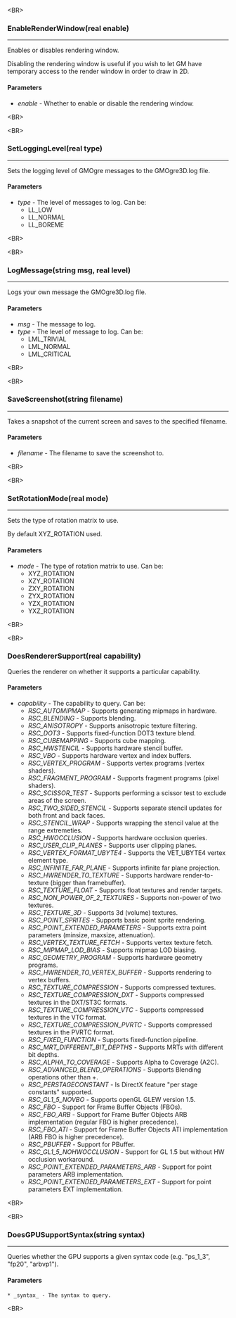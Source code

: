 

&lt;BR&gt;


### EnableRenderWindow(real enable) ###

---

Enables or disables rendering window.

Disabling the rendering window is useful if you wish to let GM have temporary access to the render window in order to draw in 2D.
#### Parameters ####
  * _enable_ - Whether to enable or disable the rendering window.


&lt;BR&gt;




&lt;BR&gt;


### SetLoggingLevel(real type) ###

---

Sets the logging level of GMOgre messages to the GMOgre3D.log file.
#### Parameters ####
  * _type_ - The level of messages to log.  Can be:
    * LL\_LOW
    * LL\_NORMAL
    * LL\_BOREME


&lt;BR&gt;




&lt;BR&gt;


### LogMessage(string msg, real level) ###

---

Logs your own message the GMOgre3D.log file.
#### Parameters ####
  * _msg_ - The message to log.
  * _type_ - The level of message to log.  Can be:
    * LML\_TRIVIAL
    * LML\_NORMAL
    * LML\_CRITICAL


&lt;BR&gt;




&lt;BR&gt;


### SaveScreenshot(string filename) ###

---

Takes a snapshot of the current screen and saves to the specified filename.
#### Parameters ####
  * _filename_ - The filename to save the screenshot to.


&lt;BR&gt;




&lt;BR&gt;


### SetRotationMode(real mode) ###

---

Sets the type of rotation matrix to use.

By default XYZ\_ROTATION used.
#### Parameters ####
  * _mode_ - The type of rotation matrix to use. Can be:
    * XYZ\_ROTATION
    * XZY\_ROTATION
    * ZXY\_ROTATION
    * ZYX\_ROTATION
    * YZX\_ROTATION
    * YXZ\_ROTATION


&lt;BR&gt;




&lt;BR&gt;


### DoesRendererSupport(real capability) ###
Queries the renderer on whether it supports a particular capability.
#### Parameters ####
  * _capability_ - The capability to query. Can be:
    * _RSC\_AUTOMIPMAP_ - Supports generating mipmaps in hardware.
    * _RSC\_BLENDING_ - Supports blending.
    * _RSC\_ANISOTROPY_ - Supports anisotropic texture filtering.
    * _RSC\_DOT3_ - Supports fixed-function DOT3 texture blend.
    * _RSC\_CUBEMAPPING_ - Supports cube mapping.
    * _RSC\_HWSTENCIL_ - Supports hardware stencil buffer.
    * _RSC\_VBO_ - Supports hardware vertex and index buffers.
    * _RSC\_VERTEX\_PROGRAM_ - Supports vertex programs (vertex shaders).
    * _RSC\_FRAGMENT\_PROGRAM_ - Supports fragment programs (pixel shaders).
    * _RSC\_SCISSOR\_TEST_ - Supports performing a scissor test to exclude areas of the screen.
    * _RSC\_TWO\_SIDED\_STENCIL_ - Supports separate stencil updates for both front and back faces.
    * _RSC\_STENCIL\_WRAP_ - Supports wrapping the stencil value at the range extremeties.
    * _RSC\_HWOCCLUSION_ - Supports hardware occlusion queries.
    * _RSC\_USER\_CLIP\_PLANES_ - Supports user clipping planes.
    * _RSC\_VERTEX\_FORMAT\_UBYTE4_ - Supports the VET\_UBYTE4 vertex element type.
    * _RSC\_INFINITE\_FAR\_PLANE_ - Supports infinite far plane projection.
    * _RSC\_HWRENDER\_TO\_TEXTURE_ - Supports hardware render-to-texture (bigger than framebuffer).
    * _RSC\_TEXTURE\_FLOAT_ - Supports float textures and render targets.
    * _RSC\_NON\_POWER\_OF\_2\_TEXTURES_ - Supports non-power of two textures.
    * _RSC\_TEXTURE\_3D_ - Supports 3d (volume) textures.
    * _RSC\_POINT\_SPRITES_ - Supports basic point sprite rendering.
    * _RSC\_POINT\_EXTENDED\_PARAMETERS_ - Supports extra point parameters (minsize, maxsize, attenuation).
    * _RSC\_VERTEX\_TEXTURE\_FETCH_ - Supports vertex texture fetch.
    * _RSC\_MIPMAP\_LOD\_BIAS_ - Supports mipmap LOD biasing.
    * _RSC\_GEOMETRY\_PROGRAM_ - Supports hardware geometry programs.
    * _RSC\_HWRENDER\_TO\_VERTEX\_BUFFER_ - Supports rendering to vertex buffers.
    * _RSC\_TEXTURE\_COMPRESSION_ - Supports compressed textures.
    * _RSC\_TEXTURE\_COMPRESSION\_DXT_ - Supports compressed textures in the DXT/ST3C formats.
    * _RSC\_TEXTURE\_COMPRESSION\_VTC_ - Supports compressed textures in the VTC format.
    * _RSC\_TEXTURE\_COMPRESSION\_PVRTC_ - Supports compressed textures in the PVRTC format.
    * _RSC\_FIXED\_FUNCTION_ - Supports fixed-function pipeline.
    * _RSC\_MRT\_DIFFERENT\_BIT\_DEPTHS_ - Supports MRTs with different bit depths.
    * _RSC\_ALPHA\_TO\_COVERAGE_ - Supports Alpha to Coverage (A2C).
    * _RSC\_ADVANCED\_BLEND\_OPERATIONS_ - Supports Blending operations other than +.
    * _RSC\_PERSTAGECONSTANT_ - Is DirectX feature "per stage constants" supported.
    * _RSC\_GL1\_5\_NOVBO_ - Supports openGL GLEW version 1.5.
    * _RSC\_FBO_ - Support for Frame Buffer Objects (FBOs).
    * _RSC\_FBO\_ARB_ - Support for Frame Buffer Objects ARB implementation (regular FBO is higher precedence).
    * _RSC\_FBO\_ATI_ - Support for Frame Buffer Objects ATI implementation (ARB FBO is higher precedence).
    * _RSC\_PBUFFER_ - Support for PBuffer.
    * _RSC\_GL1\_5\_NOHWOCCLUSION_ - Support for GL 1.5 but without HW occlusion workaround.
    * _RSC\_POINT\_EXTENDED\_PARAMETERS\_ARB_ - Support for point parameters ARB implementation.
    * _RSC\_POINT\_EXTENDED\_PARAMETERS\_EXT_ - Support for point parameters EXT implementation.


&lt;BR&gt;




&lt;BR&gt;


### DoesGPUSupportSyntax(string syntax) ###

---

Queries whether the GPU supports a given syntax code (e.g. "ps\_1\_3", "fp20", "arbvp1").
#### Parameters ####
    * _syntax_ - The syntax to query.


&lt;BR&gt;

